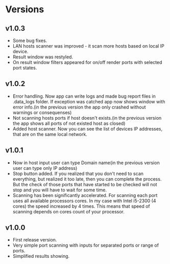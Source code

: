 # Versions

## v1.0.3
- Some bug fixes.
- LAN hosts scanner was improved - it scan more hosts based on local IP device.
- Result window was restyled.
- On result window filters appeared for on/off render ports with selected port states.

## v1.0.2
- Error handling. Now app can write logs and made bug report files in .data\_logs folder. If exception was catched app now shows window with error info.(in the previous version the app only crashed without warnings or consequenses)
- Not scanning hosts ports if host doesn't exists.(in the previous version the app shows all ports of not existed host as closed)
- Added host scanner. Now you can see the list of devices IP addresses, that are on the same local network.

## v1.0.1
- Now in host input user can type Domain name(in the previous version user can type only IP address)
- Stop button added. If you realized that you don't need to scan everything, but realized it too late, then you can complete the process. But the check of those ports that have started to be checked will not stop and you will have to wait for some time.
- Scanning has been significantly accelerated. For scanning each port uses all available processors cores. In my case with Intel i5-2300 (4 cores) the speed increased by 4 times. This means that speed of scanning depends on cores count of your processor.

## v1.0.0
- First release version.
- Very simple port scanning with inputs for separated ports or range of ports.
- Simplified results showing.